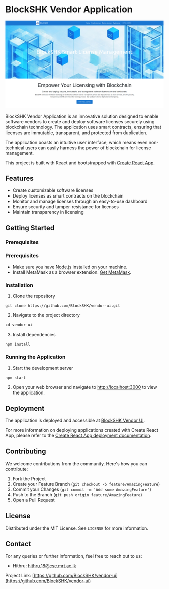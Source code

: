 # BlockSHK Vendor Application

![Banner](./home_page.png)

BlockSHK Vendor Application is an innovative solution designed to enable software vendors to create and deploy software licenses securely using blockchain technology. The application uses smart contracts, ensuring that licenses are immutable, transparent, and protected from duplication.

The application boasts an intuitive user interface, which means even non-technical users can easily harness the power of blockchain for license management.

This project is built with React and bootstrapped with [Create React App](https://github.com/facebook/create-react-app).

## Features

- Create customizable software licenses
- Deploy licenses as smart contracts on the blockchain
- Monitor and manage licenses through an easy-to-use dashboard
- Ensure security and tamper-resistance for licenses
- Maintain transparency in licensing

## Getting Started

### Prerequisites

### Prerequisites

- Make sure you have [Node.js](https://nodejs.org/en/) installed on your machine.
- Install MetaMask as a browser extension. [Get MetaMask](https://metamask.io/download.html).

### Installation

1. Clone the repository

```
git clone https://github.com/BlockSHK/vendor-ui.git
```

2. Navigate to the project directory

```
cd vendor-ui
```

3. Install dependencies

```
npm install
```

### Running the Application

1. Start the development server

```
npm start
```

2. Open your web browser and navigate to [http://localhost:3000](http://localhost:3000) to view the application.

## Deployment

The application is deployed and accessible at [BlockSHK Vendor UI](https://blockshk.github.io/vendor-ui/).

For more information on deploying applications created with Create React App, please refer to the [Create React App deployment documentation](https://facebook.github.io/create-react-app/docs/deployment).

## Contributing

We welcome contributions from the community. Here's how you can contribute:

1. Fork the Project
2. Create your Feature Branch (`git checkout -b feature/AmazingFeature`)
3. Commit your Changes (`git commit -m 'Add some AmazingFeature'`)
4. Push to the Branch (`git push origin feature/AmazingFeature`)
5. Open a Pull Request

## License

Distributed under the MIT License. See `LICENSE` for more information.

## Contact

For any queries or further information, feel free to reach out to us:

- Hithru: [hithru.18@cse.mrt.ac.lk](mailto:hithru.18@cse.mrt.ac.lk)

Project Link: [https://github.com/BlockSHK/vendor-ui](https://github.com/BlockSHK/vendor-ui)
